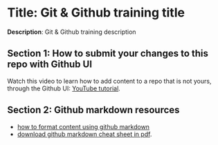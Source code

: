 # Title: Git & Github training title
**Description**: Git & Github training description

## Section 1: How to submit your changes to this repo with Github UI
Watch this video to learn how to add content to a repo that is not yours, through the Github UI: [YouTube tutorial](https://www.youtube.com/watch?v=2X1FjFqIwIY).

## Section 2: Github markdown resources
- [how to format content using github markdown](https://gist.github.com/cuonggt/9b7d08a597b167299f0d)
- [download github markdown cheat sheet in pdf](https://ifycode.github.io/git-github-training/markdown-cheatsheet.pdf).
